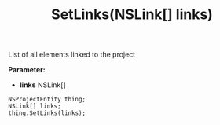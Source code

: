 ﻿---
uid: crmscript_ref_NSProjectEntity_SetLinks
title: SetLinks(NSLink[] links)
intellisense: NSProjectEntity.SetLinks
keywords: NSProjectEntity, GetLinks
so.topic: reference
---

List of all elements linked to the project

**Parameter:** 
 - **links** NSLink[]

```crmscript
NSProjectEntity thing;
NSLink[] links;
thing.SetLinks(links);
```

